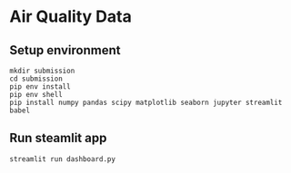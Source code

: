 # Air Quality Data

## Setup environment

```
mkdir submission
cd submission
pip env install
pip env shell
pip install numpy pandas scipy matplotlib seaborn jupyter streamlit babel
```

## Run steamlit app

```
streamlit run dashboard.py
```
